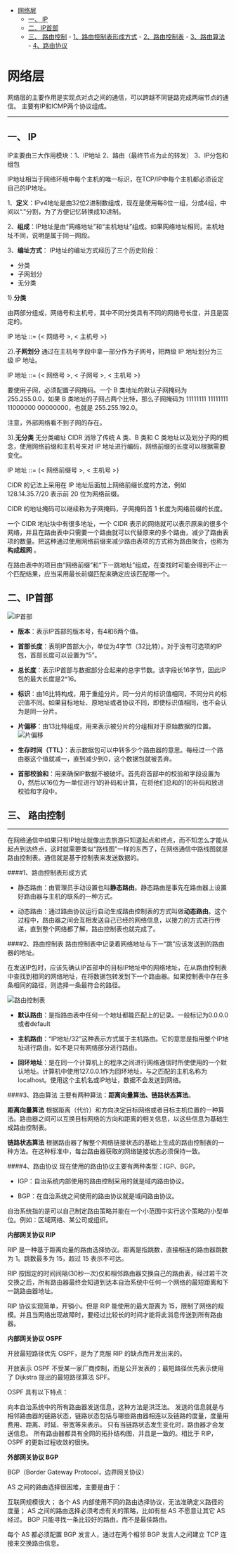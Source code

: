 <!-- TOC -->

- [网络层](#网络层)
    - [一、 IP](#一-ip)
    - [二、IP首部](#二ip首部)
    - [三、 路由控制](#三-路由控制)
            - [1、路由控制表形成方式](#1路由控制表形成方式)
            - [2、路由控制表](#2路由控制表)
            - [3、路由算法](#3路由算法)
            - [4、路由协议](#4路由协议)

<!-- /TOC -->

# 网络层

网络层的主要作用是实现点对点之间的通信，可以跨越不同链路完成两端节点的通信。
主要有IP和ICMP两个协议组成。

---

## 一、 IP

IP主要由三大作用模块：1、IP地址 2、路由（最终节点为止的转发） 3、IP分包和组包

IP地址相当于网络环境中每个主机的唯一标识，在TCP/IP中每个主机都必须设定自己的IP地址。

1、**定义**：IPv4地址是由32位2进制数组成，现在是使用每8位一组，分成4组，中间以“.”分割，为了方便记忆转换成10进制。

2、**组成**：IP地址是由“网络地址”和“主机地址”组成。如果网络地址相同，主机地址不同，说明是属于同一网段。

3、**编址方式**： IP地址的编址方式经历了三个历史阶段：
- 分类
- 子网划分
- 无分类

1).**分类**

由两部分组成，网络号和主机号，其中不同分类具有不同的网络号长度，并且是固定的。

IP 地址 ::= {< 网络号 >, < 主机号 >}


2).**子网划分**
通过在主机号字段中拿一部分作为子网号，把两级 IP 地址划分为三级 IP 地址。

IP 地址 ::= {< 网络号 >, < 子网号 >, < 主机号 >}

要使用子网，必须配置子网掩码。一个 B 类地址的默认子网掩码为 255.255.0.0，如果 B 类地址的子网占两个比特，那么子网掩码为 11111111 11111111 11000000 00000000，也就是 255.255.192.0。

注意，外部网络看不到子网的存在。

3).**无分类**
无分类编址 CIDR 消除了传统 A 类、B 类和 C 类地址以及划分子网的概念，使用网络前缀和主机号来对 IP 地址进行编码，网络前缀的长度可以根据需要变化。

IP 地址 ::= {< 网络前缀号 >, < 主机号 >}

CIDR 的记法上采用在 IP 地址后面加上网络前缀长度的方法，例如 128.14.35.7/20 表示前 20 位为网络前缀。

CIDR 的地址掩码可以继续称为子网掩码，子网掩码首 1 长度为网络前缀的长度。

一个 CIDR 地址块中有很多地址，一个 CIDR 表示的网络就可以表示原来的很多个网络，并且在路由表中只需要一个路由就可以代替原来的多个路由，减少了路由表项的数量。把这种通过使用网络前缀来减少路由表项的方式称为路由聚合，也称为 **构成超网** 。

在路由表中的项目由“网络前缀”和“下一跳地址”组成，在查找时可能会得到不止一个匹配结果，应当采用最长前缀匹配来确定应该匹配哪一个。

## 二、IP首部
![IP首部](../image/计算机网络/IP首部.png)

* **版本**：表示IP首部的版本号，有4和6两个值。

* **首部长度**：表明IP首部大小，单位为4字节（32比特）。对于没有可选项的IP包，首部长度可以设置为“5”。

* **总长度**：表示IP首部与数据部分合起来的总字节数。该字段长16字节，因此IP包的最大长度是2^16。

* **标识**：由16比特构成，用于重组分片。同一分片的标识值相同，不同分片的标识值不同。如果目标地址、原地址或者协议不同，即使标识值相同，也不会认为是同一分片。

* **片偏移**：由13比特组成，用来表示被分片的分组相对于原始数据的位置。
![片偏移](../image/计算机网络/片偏移.png)

* **生存时间（TTL）**：表示数据包可以中转多少个路由器的意思。每经过一个路由器这个值就减一，直到减少到0，这个数据包就被丢弃。

* **首部校验和**：用来确保IP数据不被破坏。首先将首部中的校验和字段设置为0，然后以16位为一单位进行1的补码和计算，在将他们总和的1的补码和放进校验和字段中。 

## 三、 路由控制
---
在网络通信中如果只有IP地址就像出去旅游只知道起点和终点，而不知怎么才能从起点到达终点，这时就需要类似“路线图”一样的东西了，在网络通信中路线图就是路由控制表。通信就是基于控制表来发送数据的。

####1、路由控制表形成方式
- 静态路由：由管理员手动设置也叫**静态路由**。静态路由是事先在路由器上设置好路由器与主机的联系的一种方式。

- 动态路由：通过路由协议运行自动生成路由控制表的方式叫做**动态路由**。这个过程中，路由器之间会互相发送自己已经的网络信息，以接力的方式进行传递，直到整个网络都了解，路由控制表也就完成了。

####2、路由控制表
路由控制表中记录着网络地址与下一“跳”应该发送到的路由器的地址。

在发送IP包时，应该先确认IP首部中的目标IP地址中的网络地址，在从路由控制表中查找到相同的网络地址，在将数据包转发到下一个路由器。如果控制表中存在多条相同的路径，则选择一条最符合的路径。

![路由控制表](../image/计算机网络/路由控制表.png)

- **默认路由**：是指路由表中任何一个地址都能匹配上的记录。一般标记为0.0.0.0或者default

- **主机路由**：“IP地址/32”这种表示方式属于主机路由。它的意思是指用整个IP地址进行路由，如不是只有网络部分进行路由。

- **回环地址**：是在同一个计算机上的程序之间进行网络通信时所使使用的一个默认地址。计算机中使用127.0.0.1作为回环地址，与之匹配的主机名称为localhost。使用这个主机名或IP地址，数据不会发送到网络。

####3、路由算法
主要有两种算法：**距离向量算法、链路状态算法**。

**距离向量算法**
根据距离（代价）和方向决定目标网络或者目标主机位置的一种算法。路由器之间可以互换目标网络的方向和距离的相关信息，以这些信息为基础生成路由控制表。

 **链路状态算法**
根据路由器了解整个网络链接状态的基础上生成的路由控制表的一种方法。在这种标准中，每台路由器获取的网络链接状态必须保持一致。

####4、路由协议
现在使用的路由协议主要有两种类型：IGP、BGP。
- IGP：自治系统内部使用的路由控制采用的就是域内路由协议。

- BGP：在自治系统之间使用的路由协议就是域间路由协议。

自治系统指的是可以自己制定路由策略并能在一个小范围中实行这个策略的小型单位。例如：区域网络、某公司或组织。

**内部网关协议 RIP**

RIP 是一种基于距离向量的路由选择协议。距离是指跳数，直接相连的路由器跳数为 1。跳数最多为 15，超过 15 表示不可达。

RIP 按固定的时间间隔(30秒一次)仅和相邻路由器交换自己的路由表，经过若干次交换之后，所有路由器最终会知道到达本自治系统中任何一个网络的最短距离和下一跳路由器地址。

RIP 协议实现简单，开销小。但是 RIP 能使用的最大距离为 15，限制了网络的规模。并且当网络出现故障时，要经过比较长的时间才能将此消息传送到所有路由器。

**内部网关协议 OSPF**

开放最短路径优先 OSPF，是为了克服 RIP 的缺点而开发出来的。

开放表示 OSPF 不受某一家厂商控制，而是公开发表的；最短路径优先表示使用了 Dijkstra 提出的最短路径算法 SPF。

OSPF 具有以下特点：

向本自治系统中的所有路由器发送信息，这种方法是洪泛法。
发送的信息就是与相邻路由器的链路状态，链路状态包括与哪些路由器相连以及链路的度量，度量用费用、距离、时延、带宽等来表示。
只有当链路状态发生变化时，路由器才会发送信息。
所有路由器都具有全网的拓扑结构图，并且是一致的。相比于 RIP，OSPF 的更新过程收敛的很快。

**外部网关协议 BGP**

BGP（Border Gateway Protocol，边界网关协议）

AS 之间的路由选择很困难，主要是由于：

互联网规模很大；
各个 AS 内部使用不同的路由选择协议，无法准确定义路径的度量；
AS 之间的路由选择必须考虑有关的策略，比如有些 AS 不愿意让其它 AS 经过。
BGP 只能寻找一条比较好的路由，而不是最佳路由。

每个 AS 都必须配置 BGP 发言人，通过在两个相邻 BGP 发言人之间建立 TCP 连接来交换路由信息。



